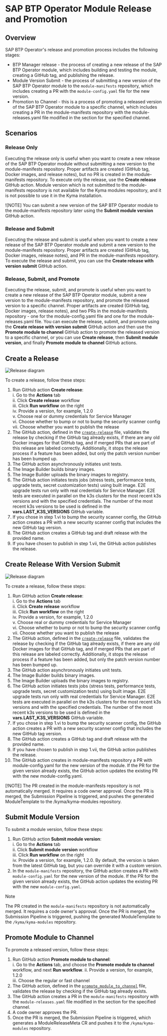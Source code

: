 # SAP BTP Operator Module Release and Promotion

## Overview

SAP BTP Operator's release and promotion process includes the following stages:
 - BTP Manager release - the process of creating a new release of the SAP BTP Operator module, which includes building and testing the module, creating a GitHub tag, and publishing the release.
 - Module Version Submit - the process of submitting a new version of the SAP BTP Operator module to the `module-manifests` repository, which includes creating a PR with the `module-config.yaml` file for the new version.
 - Promotion to Channel - this is a process of promoting a released version of the SAP BTP Operator module to a specific channel, which includes creating a PR in the module-manifests repository with the module-releases.yaml file modified in the section for the specified channel.

## Scenarios

### Release Only

Executing the release only is useful when you want to create a new release of the SAP BTP Operator module without submitting a new version to the module-manifests repository. Proper artifacts are created (GitHub tag, Docker images, and release notes), but no PR is created in the module-manifests repository.
To execute only the release, use the **Create release** GitHub action.
Module version which is not submitted to the module-manifests repository is not available for the Kyma modules repository, and it is not possible to use it in the Kyma installation.

![NOTE] You can submit a new version of the SAP BTP Operator module to the module-manifests repository later using the **Submit module version** GitHub action.

### Release and Submit
Executing the release and submit is useful when you want to create a new release of the SAP BTP Operator module and submit a new version to the module-manifests repository. Proper artifacts are created (GitHub tag, Docker images, release notes), and PR in the module-manifests repository.
To execute the release and submit, you can use the **Create release with version submit** GitHub action.

### Release, Submit, and Promote

Executing the release, submit, and promote is useful when you want to create a new release of the SAP BTP Operator module, submit a new version to the module-manifests repository, and promote the released version to a specific channel. Proper artifacts are created (GitHub tag, Docker images, release notes), and two PRs in the module-manifests repository - one for the module-config.yaml file and one for the module-releases.yaml file.
You can execute the release, submit, and promote using the **Create release with version submit** GitHub action and then use the **Promote module to channel** GitHub action to promote the released version to a specific channel, or you can use **Create release**, then **Submit module version**, and finally **Promote module to channel** GitHub actions.


## Create a Release

![Release diagram](../assets/release.drawio.svg)

To create a release, follow these steps:

1. Run GitHub action **Create release**:  
   i.  Go to the **Actions** tab  
   ii. Click **Create release** workflow   
   iii. Click  **Run workflow** on the right  
   iv. Provide a version, for example, 1.2.0  
   v. Choose real or dummy credentials for Service Manager  
   vi. Choose whether to bump or not to bump the security scanner config  
   vii. Choose whether you want to publish the release
2. The GitHub action, defined in the [`create-release`](/.github/workflows/create-release.yaml) file, validates the release by checking if the GitHub tag already exists, if there are any old Docker images for that GitHub tag, and if merged PRs that are part of this release are labeled correctly. Additionally, it stops the release process if a feature has been added, but only the patch version number has been bumped up.
3. The GitHub action asynchronously initiates unit tests.
4. The Image Builder builds binary images.
5. The Image Builder uploads the binary images to registry.
6. The GitHub action initiates tests jobs (stress tests, performance tests, upgrade tests, secret customization tests) using built image. E2E upgrade tests run only with real credentials for Service Manager. E2E tests are executed in parallel on the k3s clusters for the most recent k3s versions and with the specified credentials. The number of the most recent k3s versions to be used is defined in the **vars.LAST_K3S_VERSIONS** GitHub variable.
7. If you chose in step 1.vi to bump the security scanner config, the GitHub action creates a PR with a new security scanner config that includes the new GitHub tag version.
8. The GitHub action creates a GitHub tag and draft release with the provided name.
9. If you have chosen to publish in step 1.vii, the GitHub action publishes the release.

##  Create Release With Version Submit

![Release diagram](../assets/release-with-version-submit.drawio.svg)

To create a release, follow these steps:

1. Run GitHub action **Create release**:  
   i.  Go to the **Actions** tab  
   ii. Click **Create release** workflow   
   iii. Click  **Run workflow** on the right  
   iv. Provide a version, for example, 1.2.0  
   v. Choose real or dummy credentials for Service Manager  
   vi. Choose whether to bump or not to bump the security scanner config  
   vii. Choose whether you want to publish the release
2. The GitHub action, defined in the [`create-release`](/.github/workflows/create-release.yaml) file, validates the release by checking if the GitHub tag already exists, if there are any old Docker images for that GitHub tag, and if merged PRs that are part of this release are labeled correctly. Additionally, it stops the release process if a feature has been added, but only the patch version number has been bumped up.
3. The GitHub action asynchronously initiates unit tests.
4. The Image Builder builds binary images.
5. The Image Builder uploads the binary images to registry.
6. The GitHub action initiates tests jobs (stress tests, performance tests, upgrade tests, secret customization tests) using built image. E2E upgrade tests run only with real credentials for Service Manager. E2E tests are executed in parallel on the k3s clusters for the most recent k3s versions and with the specified credentials. The number of the most recent k3s versions to be used is defined in the **vars.LAST_K3S_VERSIONS** GitHub variable.
7. If you chose in step 1.vi to bump the security scanner config, the GitHub action creates a PR with a new security scanner config that includes the new GitHub tag version.
8. The GitHub action creates a GitHub tag and draft release with the provided name.
9. If you have chosen to publish in step 1.vii, the GitHub action publishes the release.
10. The GitHub action creates in module-manifests repository a PR with module-config.yaml for the new version of the module. If the PR for the given version already exists, the GitHub action updates the existing PR with the new module-config.yaml.

[!NOTE]
The PR created in the module-manifests repository is not automatically merged. It requires a code owner approval. Once the PR is merged, the Submission Pipeline is triggered, and pushes the generated ModuleTemplate to the /kyma/kyma-modules repository.

## Submit Module Version

To submit a module version, follow these steps:
1. Run GitHub action **Submit module version**:  
   i.  Go to the **Actions** tab  
   ii. Click **Submit module version** workflow   
   iii. Click  **Run workflow** on the right  
   iv. Provide a version, for example, 1.2.0. By default, the version is taken from the latest GitHub tag, but you can override it with a custom version.
2. In the `module-manifests` repository, the GitHub action creates a PR with `module-config.yaml` for the new version of the module. If the PR for the given version already exists, the GitHub action updates the existing PR with the new `module-config.yaml`.

> [!NOTE]
> The PR created in the `module-manifests` repository is not automatically merged. It requires a code owner's approval. Once the PR is merged, the Submission Pipeline is triggered, pushing the generated ModuleTemplate to the `/kyma/kyma-modules` repository.
   
## Promote Module to Channel

To promote a released version, follow these steps:

1. Run GitHub action **Promote module to channel**:  
   i.  Go to the **Actions** tab, and choose the **Promote module to channel** workflow, and next  **Run workflow**.
   ii. Provide a version, for example, 1.2.0  
   iii. Choose the regular or fast channel
2. The GitHub action, defined in the [`promote_module_to_channel`](/.github/workflows/promote_module_to_channel.yaml) file, validates the release by checking if the GitHub tag already exists.
3. The GitHub action creates a PR in the `module-manifests` repository with the `module-releases.yaml` file modified in the section for the specified channel.
4. A code owner approves the PR.
5. Once the PR is merged, the Submission Pipeline is triggered, which generates a ModuleReleaseMeta CR and pushes it to the `/kyma/kyma-modules` repository.

